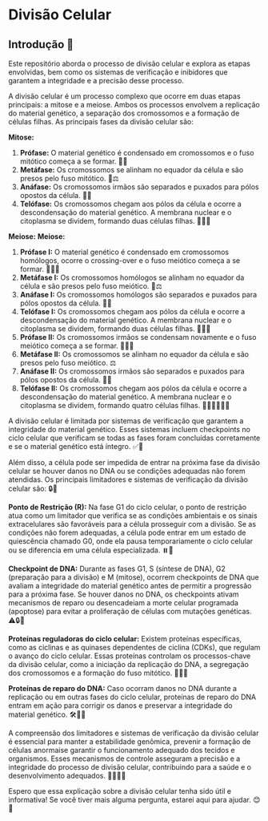 
  <h1>Divisão Celular</h1>

  <h2>Introdução 🧬</h2>
  <p>Este repositório aborda o processo de divisão celular e explora as etapas envolvidas, bem como os sistemas de verificação e inibidores que garantem a integridade e a precisão desse processo.</p>
A divisão celular é um processo complexo que ocorre em duas etapas principais: a mitose e a meiose. Ambos os processos envolvem a replicação do material genético, a separação dos cromossomos e a formação de células filhas. As principais fases da divisão celular são:

<strong>Mitose:</strong>

<ol>
  <li><strong>Prófase:</strong> O material genético é condensado em cromossomos e o fuso mitótico começa a se formar. 🧬🔬</li>
  <li><strong>Metáfase:</strong> Os cromossomos se alinham no equador da célula e são presos pelo fuso mitótico. 🧬⚖️</li>
  <li><strong>Anáfase:</strong> Os cromossomos irmãos são separados e puxados para pólos opostos da célula. 🧬🔀</li>
  <li><strong>Telófase:</strong> Os cromossomos chegam aos pólos da célula e ocorre a descondensação do material genético. A membrana nuclear e o citoplasma se dividem, formando duas células filhas. 🧬🧪🆕</li>
</ol>
<strong>Meiose:</strong>

</ol>
<strong>Meiose:</strong>
<ol>
  <li><strong>Prófase I:</strong> O material genético é condensado em cromossomos homólogos, ocorre o crossing-over e o fuso meiótico começa a se formar. 🧬🔁🔬</li>
  <li><strong>Metáfase I:</strong> Os cromossomos homólogos se alinham no equador da célula e são presos pelo fuso meiótico. 🧬⚖️</li>
  <li><strong>Anáfase I:</strong> Os cromossomos homólogos são separados e puxados para pólos opostos da célula. 🧬🔀</li>
  <li><strong>Telófase I:</strong> Os cromossomos chegam aos pólos da célula e ocorre a descondensação do material genético. A membrana nuclear e o citoplasma se dividem, formando duas células filhas. 🧬🧪🆕</li>
  <li><strong>Prófase II:</strong> Os cromossomos irmãos se condensam novamente e o fuso meiótico começa a se formar. 🧬🔁🔬</li>
  <li><strong>Metáfase II:</strong> Os cromossomos se alinham no equador da célula e são presos pelo fuso meiótico. ⚖️</li>

  <li><strong>Anáfase II:</strong> Os cromossomos irmãos são separados e puxados para pólos opostos da célula. 🧬🔀</li>
  <li><strong>Telófase II:</strong> Os cromossomos chegam aos pólos da célula e ocorre a descondensação do material genético. A membrana nuclear e o citoplasma se dividem, formando quatro células filhas. 🧬🧪🆕🆕🆕🆕</li>
</ol>
 <p>A divisão celular é limitada por sistemas de verificação que garantem a integridade do material genético. Esses sistemas incluem checkpoints no ciclo celular que verificam se todas as fases foram concluídas corretamente e se o material genético está íntegro. ✅🧬</p>
 <p>Além disso, a célula pode ser impedida de entrar na próxima fase da divisão celular se houver danos no DNA ou se condições adequadas não forem atendidas. Os principais limitadores e sistemas de verificação da divisão celular são: 🔒🧬</p>
<strong>Ponto de Restrição (R):</strong> Na fase G1 do ciclo celular, o ponto de restrição atua como um limitador que verifica se as condições ambientais e os sinais extracelulares são favoráveis para a célula prosseguir com a divisão. Se as condições não forem adequadas, a célula pode entrar em um estado de quiescência chamado G0, onde ela pausa temporariamente o ciclo celular ou se diferencia em uma célula especializada. ⏸️🚦

<strong>Checkpoint de DNA:</strong> Durante as fases G1, S (síntese de DNA), G2 (preparação para a divisão) e M (mitose), ocorrem checkpoints de DNA que avaliam a integridade do material genético antes de permitir a progressão para a próxima fase. Se houver danos no DNA, os checkpoints ativam mecanismos de reparo ou desencadeiam a morte celular programada (apoptose) para evitar a proliferação de células com mutações genéticas. ⚠️🔒🧬

<strong>Proteínas reguladoras do ciclo celular:</strong> Existem proteínas específicas, como as ciclinas e as quinases dependentes de ciclina (CDKs), que regulam o avanço do ciclo celular. Essas proteínas controlam os processos-chave da divisão celular, como a iniciação da replicação do DNA, a segregação dos cromossomos e a formação do fuso mitótico. 🧪🔄🧬

<strong>Proteínas de reparo do DNA:</strong> Caso ocorram danos no DNA durante a replicação ou em outras fases do ciclo celular, proteínas de reparo do DNA entram em ação para corrigir os danos e preservar a integridade do material genético. 🛠️🔧🧬

A compreensão dos limitadores e sistemas de verificação da divisão celular é essencial para manter a estabilidade genômica, prevenir a formação de células anormaise garantir o funcionamento adequado dos tecidos e organismos. Esses mecanismos de controle asseguram a precisão e a integridade do processo de divisão celular, contribuindo para a saúde e o desenvolvimento adequados. 🧬💪🧠🔬

Espero que essa explicação sobre a divisão celular tenha sido útil e informativa! Se você tiver mais alguma pergunta, estarei aqui para ajudar. 😊🌟




